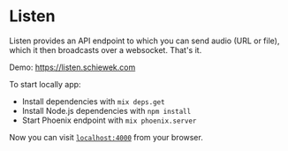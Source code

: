 # Listen

Listen provides an API endpoint to which you can send audio (URL or file), which it then broadcasts over a websocket.  That's it.

Demo: https://listen.schiewek.com

To start locally app:

  * Install dependencies with `mix deps.get`
  * Install Node.js dependencies with `npm install`
  * Start Phoenix endpoint with `mix phoenix.server`

Now you can visit [`localhost:4000`](http://localhost:4000) from your browser.
